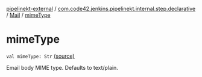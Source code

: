 [pipelinekt-external](../../index.md) / [com.code42.jenkins.pipelinekt.internal.step.declarative](../index.md) / [Mail](index.md) / [mimeType](./mime-type.md)

# mimeType

`val mimeType: Str` [(source)](https://github.com/code42/pipelinekt/tree/master/internal/src/main/kotlin/com/code42/jenkins/pipelinekt/internal/step/declarative/Mail.kt#L23)

Email body MIME type. Defaults to text/plain.

